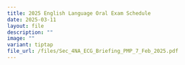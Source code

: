 ```yaml
---
title: 2025 English Language Oral Exam Schedule
date: 2025-03-11
layout: file
description: ""
image: ""
variant: tiptap
file_url: /files/Sec_4NA_ECG_Briefing_PMP_7_Feb_2025.pdf
---
```

